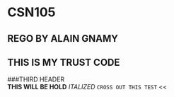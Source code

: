 # CSN105
## REGO BY ALAIN GNAMY
## THIS IS MY TRUST CODE
###THIRD HEADER  
**THIS WILL BE HOLD**
*ITALIZED*
``CROSS OUT THIS TEST``
<<
